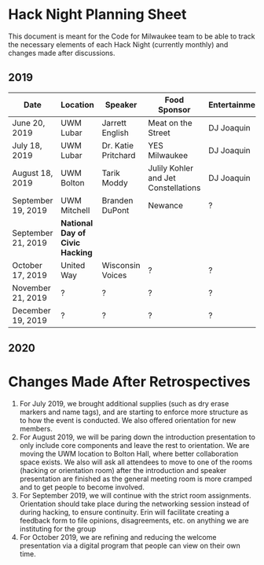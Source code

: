 # Hack Night Planning Sheet

This document is meant for the Code for Milwaukee team to be able to track the necessary elements of each Hack Night (currently monthly) and changes made after discussions.

## 2019
| Date               | Location     | Speaker             | Food Sponsor       | Entertainment
| ------------------ | ------------ | ------------------- | ------------------ | ------------
| June 20, 2019      | UWM Lubar    | Jarrett English     | Meat on the Street | DJ Joaquin
| July 18, 2019      | UWM Lubar    | Dr. Katie Pritchard | YES Milwaukee      | DJ Joaquin
| August 18, 2019    | UWM Bolton   | Tarik Moddy         | Julily Kohler and Jet Constellations  | DJ Joaquin
| September 19, 2019 | UWM Mitchell | Branden DuPont      | Newance            | ?
| September 21, 2019 | **National Day of Civic Hacking**
| October 17, 2019   | United Way   | Wisconsin Voices    | ?                  | ?
| November 21, 2019  | ?            | ?                   | ?                  | ?
| December 19, 2019  | ?            | ?                   | ?                  | ?

## 2020

# Changes Made After Retrospectives

1. For July 2019, we brought additional supplies (such as dry erase markers and name tags), and are starting to enforce more structure as to how the event is conducted. We also offered orientation for new members.
2. For August 2019, we will be paring down the introduction presentation to only include core components and leave the rest to orientation. We are moving the UWM location to Bolton Hall, where better collaboration space exists. We also will ask all attendees to move to one of the rooms (hacking or orientation room) after the introduction and speaker presentation are finished as the general meeting room is more cramped and to get people to become involved.
3. For September 2019, we will continue with the strict room assignments. Orientation should take place during the networking session instead of during hacking, to ensure continuity. Erin will facilitate creating a feedback form to file opinions, disagreements, etc. on anything we are instituting for the group
4. For October 2019, we are refining and reducing the welcome presentation via a digital program that people can view on their own time.
